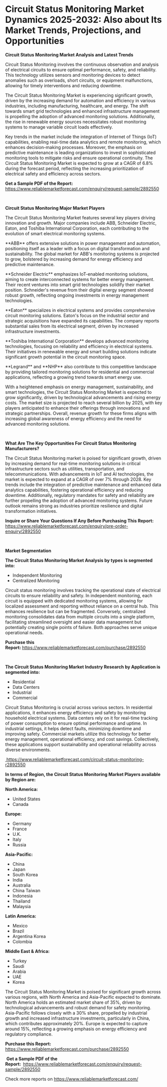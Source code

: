 <p><h1>Circuit Status Monitoring Market Dynamics 2025-2032: Also about Its Market Trends, Projections, and Opportunities</h1></p><p><strong>Circuit Status Monitoring Market Analysis and Latest Trends</strong></p>
<p><p>Circuit Status Monitoring involves the continuous observation and analysis of electrical circuits to ensure optimal performance, safety, and reliability. This technology utilizes sensors and monitoring devices to detect anomalies such as overloads, short circuits, or equipment malfunctions, allowing for timely interventions and reducing downtime. </p><p>The Circuit Status Monitoring Market is experiencing significant growth, driven by the increasing demand for automation and efficiency in various industries, including manufacturing, healthcare, and energy. The shift towards smart grid technologies and enhanced infrastructure management is propelling the adoption of advanced monitoring solutions. Additionally, the rise in renewable energy sources necessitates robust monitoring systems to manage variable circuit loads effectively.</p><p>Key trends in the market include the integration of Internet of Things (IoT) capabilities, enabling real-time data analytics and remote monitoring, which enhances decision-making processes. Moreover, the emphasis on predictive maintenance is leading organizations to invest in sophisticated monitoring tools to mitigate risks and ensure operational continuity. The Circuit Status Monitoring Market is expected to grow at a CAGR of 6.8% during the forecast period, reflecting the increasing prioritization of electrical safety and efficiency across sectors.</p></p>
<p><strong>Get a Sample PDF of the Report:&nbsp;</strong> <a href="https://www.reliablemarketforecast.com/enquiry/request-sample/2892550?utm_campaign=2325&utm_medium=2&utm_source=Github&utm_content=ia&utm_term=15032025&utm_id=circuit-status-monitoring">https://www.reliablemarketforecast.com/enquiry/request-sample/2892550</a></p>
<p>&nbsp;</p>
<p><strong>Circuit Status Monitoring Major Market Players</strong></p>
<p><p>The Circuit Status Monitoring Market features several key players driving innovation and growth. Major companies include ABB, Schneider Electric, Eaton, and Toshiba International Corporation, each contributing to the evolution of smart electrical monitoring systems.</p><p>**ABB** offers extensive solutions in power management and automation, positioning itself as a leader with a focus on digital transformation and sustainability. The global market for ABB's monitoring systems is projected to grow, bolstered by increasing demand for energy efficiency and predictive maintenance.</p><p>**Schneider Electric** emphasizes IoT-enabled monitoring solutions, aiming to create interconnected systems for better energy management. Their recent ventures into smart grid technologies solidify their market position. Schneider's revenue from their digital energy segment showed robust growth, reflecting ongoing investments in energy management technologies.</p><p>**Eaton** specializes in electrical systems and provides comprehensive circuit monitoring solutions. Eaton's focus on the industrial sector and strategic acquisitions have expanded its capabilities. The company reports substantial sales from its electrical segment, driven by increased infrastructure investments.</p><p>**Toshiba International Corporation** develops advanced monitoring technologies, focusing on reliability and efficiency in electrical systems. Their initiatives in renewable energy and smart building solutions indicate significant growth potential in the circuit monitoring space.</p><p>**Legrand** and **NHP** also contribute to this competitive landscape by providing tailored monitoring solutions for residential and commercial applications, reflecting a growing trend towards smart energy use.</p><p>With a heightened emphasis on energy management, sustainability, and smart technologies, the Circuit Status Monitoring Market is expected to grow significantly, driven by technological advancements and rising energy costs. The market size is projected to reach several billion by 2025, with key players anticipated to enhance their offerings through innovations and strategic partnerships. Overall, revenue growth for these firms aligns with increasing global awareness of energy efficiency and the need for advanced monitoring solutions.</p></p>
<p>&nbsp;</p>
<p><strong>What Are The Key Opportunities For Circuit Status Monitoring Manufacturers?</strong></p>
<p><p>The Circuit Status Monitoring market is poised for significant growth, driven by increasing demand for real-time monitoring solutions in critical infrastructure sectors such as utilities, transportation, and telecommunications. With advancements in IoT and AI technologies, the market is expected to expand at a CAGR of over 7% through 2028. Key trends include the integration of predictive maintenance and enhanced data analytics capabilities, fostering operational efficiency and reducing downtime. Additionally, regulatory mandates for safety and reliability are further propelling the adoption of advanced monitoring systems. Future outlook remains strong as industries prioritize resilience and digital transformation initiatives.</p></p>
<p><strong>Inquire or Share Your Questions If Any Before Purchasing This Report:</strong> <a href="https://www.reliablemarketforecast.com/enquiry/pre-order-enquiry/2892550?utm_campaign=2325&utm_medium=2&utm_source=Github&utm_content=ia&utm_term=15032025&utm_id=circuit-status-monitoring">https://www.reliablemarketforecast.com/enquiry/pre-order-enquiry/2892550</a></p>
<p>&nbsp;</p>
<p><strong>Market Segmentation</strong></p>
<p><strong>The Circuit Status Monitoring Market Analysis by types is segmented into:</strong></p>
<p><ul><li>Independent Monitoring</li><li>Centralized Monitoring</li></ul></p>
<p><p>Circuit status monitoring involves tracking the operational state of electrical circuits to ensure reliability and safety. In independent monitoring, each circuit is equipped with dedicated monitoring systems, allowing for localized assessment and reporting without reliance on a central hub. This enhances resilience but can be fragmented. Conversely, centralized monitoring consolidates data from multiple circuits into a single platform, facilitating streamlined oversight and easier data management but potentially creating single points of failure. Both approaches serve unique operational needs.</p></p>
<p><strong>Purchase this Report:&nbsp;</strong><a href="https://www.reliablemarketforecast.com/purchase/2892550?utm_campaign=2325&utm_medium=2&utm_source=Github&utm_content=ia&utm_term=15032025&utm_id=circuit-status-monitoring">https://www.reliablemarketforecast.com/purchase/2892550</a></p>
<p>&nbsp;</p>
<p><strong>The Circuit Status Monitoring Market Industry Research by Application is segmented into:</strong></p>
<p><ul><li>Residential</li><li>Data Centers</li><li>Industrial</li><li>Commercial</li></ul></p>
<p><p>Circuit Status Monitoring is crucial across various sectors. In residential applications, it enhances energy efficiency and safety by monitoring household electrical systems. Data centers rely on it for real-time tracking of power consumption to ensure optimal performance and uptime. In industrial settings, it helps detect faults, minimizing downtime and improving safety. Commercial markets utilize this technology for better energy management, operational efficiency, and cost savings. Collectively, these applications support sustainability and operational reliability across diverse environments.</p></p>
<p><a href="https://www.reliablemarketforecast.com/circuit-status-monitoring-r2892550?utm_campaign=2325&utm_medium=2&utm_source=Github&utm_content=ia&utm_term=15032025&utm_id=circuit-status-monitoring">&nbsp;https://www.reliablemarketforecast.com/circuit-status-monitoring-r2892550</a></p>
<p><strong>In terms of Region, the Circuit Status Monitoring Market Players available by Region are:</strong></p>
<p>
    <p> <strong> North America: </strong>
        <ul>
            <li>United States</li>
            <li>Canada</li>
        </ul>
        </p> 
    <p> <strong> Europe: </strong>
        <ul>
            <li>Germany</li>
            <li>France</li>
            <li>U.K.</li>
            <li>Italy</li>
            <li>Russia</li>
        </ul>
        </p> 
    <p> <strong> Asia-Pacific: </strong>
        <ul>
            <li>China</li>
            <li>Japan</li>
            <li>South Korea</li>
            <li>India</li>
            <li>Australia</li>
            <li>China Taiwan</li>
            <li>Indonesia</li>
            <li>Thailand</li>
            <li>Malaysia</li>
        </ul>
        </p> 
    <p> <strong> Latin America: </strong>
        <ul>
            <li>Mexico</li>
            <li>Brazil</li>
            <li>Argentina Korea</li>
            <li>Colombia</li>
        </ul>
        </p> 
    <p> <strong> Middle East & Africa: </strong>
        <ul>
            <li>Turkey</li>
            <li>Saudi</li>
            <li>Arabia</li>
            <li>UAE</li>
            <li>Korea</li>
        </ul>
    </p>
    </p>
<p><p>The Circuit Status Monitoring Market is poised for significant growth across various regions, with North America and Asia-Pacific expected to dominate. North America holds an estimated market share of 35%, driven by technological advancements and robust demand for safety monitoring. Asia-Pacific follows closely with a 30% share, propelled by industrial growth and increased infrastructure investments, particularly in China, which contributes approximately 20%. Europe is expected to capture around 15%, reflecting a growing emphasis on energy efficiency and regulatory compliance.</p></p>
<p><strong>Purchase this Report: </strong><a href="https://www.reliablemarketforecast.com/purchase/2892550?utm_campaign=2325&utm_medium=2&utm_source=Github&utm_content=ia&utm_term=15032025&utm_id=circuit-status-monitoring">https://www.reliablemarketforecast.com/purchase/2892550</a></p>
<p>&nbsp;<strong>Get a Sample PDF of the Report:&nbsp;&nbsp;</strong><a href="https://www.reliablemarketforecast.com/enquiry/request-sample/2892550?utm_campaign=2325&utm_medium=2&utm_source=Github&utm_content=ia&utm_term=15032025&utm_id=circuit-status-monitoring">https://www.reliablemarketforecast.com/enquiry/request-sample/2892550</a></p>
<p><strong></strong></p>
<p>Check more reports on <a href="https://www.reliablemarketforecast.com/?utm_campaign=2325&utm_medium=2&utm_source=Github&utm_content=ia&utm_term=15032025&utm_id=circuit-status-monitoring">https://www.reliablemarketforecast.com/</a></p>